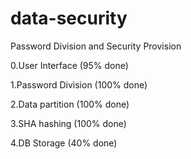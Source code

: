 # data-security
Password Division and Security Provision

0.User Interface (95% done)

1.Password Division (100% done)

2.Data partition (100% done)

3.SHA hashing (100% done)

4.DB Storage (40% done)
